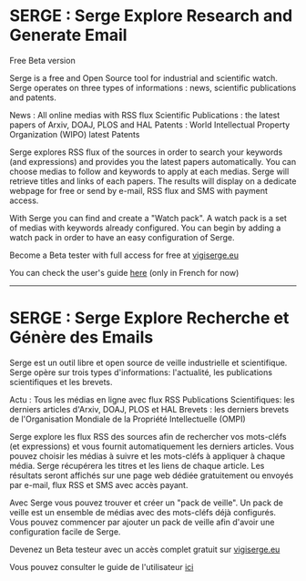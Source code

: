 # SERGE : Serge Explore Research and Generate Email

Free Beta version

Serge is a free and Open Source tool for industrial and scientific watch. Serge operates on three types of informations : news, scientific publications and patents. 

News : All online medias with RSS flux
Scientific Publications : the latest papers of Arxiv, DOAJ, PLOS and HAL
Patents : World Intellectual Property Organization (WIPO) latest Patents 

Serge explores RSS flux of the sources in order to search your keywords (and expressions) and provides you the latest papers automatically. You can choose medias to follow and keywords to apply at each medias. Serge will retrieve titles and links of each papers. The results will display on a dedicate webpage for free or send by e-mail, RSS flux and SMS with payment access.

With Serge you can find and create a "Watch pack". A watch pack is a set of medias with keywords already configured. You can begin by adding a watch pack in order to have an easy configuration of Serge.

Become a Beta tester with full access for free at [vigiserge.eu](https://vigiserge.eu/)

You can check the user's guide [here](https://github.com/ABHC/SERGE/wiki/Guide-d'utilisation) (only in French for now)

---

# SERGE : Serge Explore Recherche et Génère des Emails

Serge est un outil libre et open source de veille industrielle et scientifique. Serge opère sur trois types d'informations: l'actualité, les publications scientifiques et les brevets. 

Actu : Tous les médias en ligne avec flux RSS
Publications Scientifiques: les derniers articles d'Arxiv, DOAJ, PLOS et HAL
Brevets : les derniers brevets de l'Organisation Mondiale de la Propriété Intellectuelle (OMPI) 

Serge explore les flux RSS des sources afin de rechercher vos mots-cléfs (et expressions) et vous fournit automatiquement les derniers articles. Vous pouvez choisir les médias à suivre et les mots-cléfs à appliquer à chaque média. Serge récupérera les titres et les liens de chaque article. Les résultats seront affichés sur une page web dédiée gratuitement ou envoyés par e-mail, flux RSS et SMS avec accès payant.

Avec Serge vous pouvez trouver et créer un "pack de veille". Un pack de veille est un ensemble de médias avec des mots-cléfs déjà configurés. Vous pouvez commencer par ajouter un pack de veille afin d'avoir une configuration facile de Serge.

Devenez un Beta testeur avec un accès complet gratuit sur [vigiserge.eu](https://vigiserge.eu/)

Vous pouvez consulter le guide de l'utilisateur [ici](https://github.com/ABHC/SERGE/wiki/Guide-d'utilisation)
